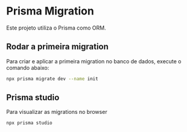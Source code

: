 # Prisma Migration

Este projeto utiliza o Prisma como ORM.

## Rodar a primeira migration

Para criar e aplicar a primeira migration no banco de dados, execute o comando abaixo:

```bash
npx prisma migrate dev --name init
```

## Prisma studio

Para visualizar as migrations no browser

```bash
npx prisma studio
```